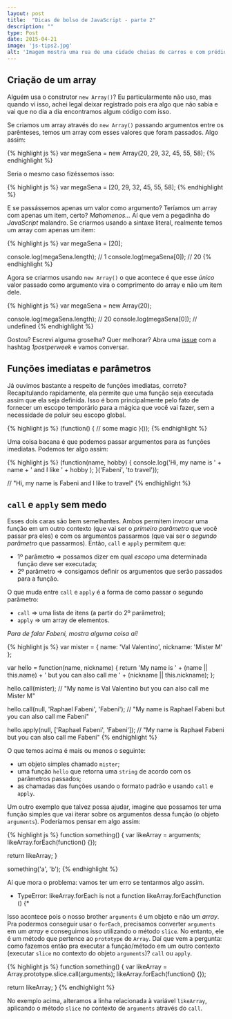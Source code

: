 ```yaml
---
layout: post
title:  "Dicas de bolso de JavaScript - parte 2"
description: ""
type: Post
date: 2015-04-21
image: 'js-tips2.jpg'
alt: 'Imagem mostra uma rua de uma cidade cheias de carros e com prédios altos de ambos os lados'
---
```


## Criação de um array

Alguém usa o construtor `new Array()`? Eu particularmente não uso, mas quando vi isso, achei legal deixar registrado pois era algo que não sabia e vai que no dia a dia encontramos algum código com isso.

Se criamos um array através do `new Array()` passando argumentos entre os parênteses, temos um array com esses valores que foram passados. Algo assim:

{% highlight js %}
var megaSena = new Array(20, 29, 32, 45, 55, 58);
{% endhighlight %}

Seria o mesmo caso fizéssemos isso:

{% highlight js %}
var megaSena = [20, 29, 32, 45, 55, 58];
{% endhighlight %}

E se passássemos apenas um valor como argumento? Teríamos um array com apenas um item, certo? *Mahomenos...* Aí que vem a pegadinha do *JavaScript* malandro. Se criarmos usando a sintaxe literal, realmente temos um array com apenas um item:

{% highlight js %}
var megaSena = [20];

console.log(megaSena.length); // 1
console.log(megaSena[0]); // 20
{% endhighlight %}

Agora se criarmos usando `new Array()` o que acontece é que esse *único* valor passado como argumento vira o comprimento do array e não um item dele.

{% highlight js %}
var megaSena = new Array(20);

console.log(megaSena.length); // 20
console.log(megaSena[0]); // undefined
{% endhighlight %}

Gostou? Escrevi alguma groselha? Quer melhorar? Abra uma [issue](https://github.com/raphaelfabeni/raphaelfabeni.github.io/issues) com a hashtag *1postperweek* e vamos conversar.

## Funções imediatas e parâmetros

Já ouvimos bastante a respeito de funções imediatas, correto? Recapitulando rapidamente, ela permite que uma função seja executada assim que ela seja definida. Isso é bom principalmente pelo fato de fornecer um escopo temporário para a mágica que você vai fazer, sem a necessidade de poluir seu escopo global.

{% highlight js %}
(function() {
  // some magic
}());
{% endhighlight %}

Uma coisa bacana é que podemos passar argumentos para as funções imediatas. Podemos ter algo assim:

{% highlight js %}
(function(name, hobby) {
  console.log('Hi, my name is ' + name + ' and I like ' + hobby );
}('Fabeni', 'to travel'));

// "Hi, my name is Fabeni and I like to travel"
{% endhighlight %}

## `call` e `apply` sem medo

Esses dois caras são bem semelhantes. Ambos permitem invocar uma função em um outro contexto (que vai ser o *primeiro parâmetro* que você passar pra eles) e com os argumentos passarmos (que vai ser o *segundo parâmetro* que passarmos). Então, `call` e `apply` permitem que:

* 1º parâmetro => possamos dizer em qual *escopo* uma determinada função deve ser executada;
* 2º parâmetro => consigamos definir os argumentos que serão passados para a função.

O que muda entre `call` e `apply` é a forma de como passar o segundo parâmetro:

* `call` => uma lista de itens (a partir do 2º parâmetro);
* `apply` => um array de elementos.

*Para de falar Fabeni, mostra alguma coisa aí!*

{% highlight js %}
var mister = {
  name: 'Val Valentino',
  nickname: 'Mister M'
};

var hello = function(name, nickname) {
  return 'My name is ' + (name || this.name) + ' but you can also call me ' + (nickname || this.nickname);
};

hello.call(mister);
// "My name is Val Valentino but you can also call me Mister M"

hello.call(null, 'Raphael Fabeni', 'Fabeni');
// "My name is Raphael Fabeni but you can also call me Fabeni"

hello.apply(null, ['Raphael Fabeni', 'Fabeni']);
// "My name is Raphael Fabeni but you can also call me Fabeni"
{% endhighlight %}

O que temos acima é mais ou menos o seguinte:

* um objeto simples chamado `mister`;
* uma função `hello` que retorna uma `string` de acordo com os parâmetros passados;
* as chamadas das funções usando o formato padrão e usando `call` e `apply`.

Um outro exemplo que talvez possa ajudar, imagine que possamos ter uma função simples que vai iterar sobre os argumentos dessa função (o objeto `arguments`). Poderíamos pensar em algo assim:

{% highlight js %}
function something() {
  var likeArray = arguments;
  likeArray.forEach(function() {});

  return likeArray;
}

something('a', 'b');
{% endhighlight %}

Aí que mora o problema: vamos ter um erro se tentarmos algo assim.

* TypeError: likeArray.forEach is not a function
likeArray.forEach(function () {*

Isso acontece pois o nosso brother `arguments` é um objeto e não um *array*. Pra podermos conseguir usar o `forEach`, precisamos converter `arguments` em um *array* e conseguimos isso utilizando o método `slice`. No entanto, ele é um método que pertence ao `prototype` de `Array`. Daí que vem a pergunta: como fazemos então pra executar a função/método em um outro contexto (executar `slice` no contexto do objeto `arguments`)? `call` ou `apply`.

{% highlight js %}
function something() {
  var likeArray = Array.prototype.slice.call(arguments);
  likeArray.forEach(function() {});

  return likeArray;
}
{% endhighlight %}

No exemplo acima, alteramos a linha relacionada à variável `likeArray`, aplicando o método `slice` no contexto de `arguments` através do `call`.
